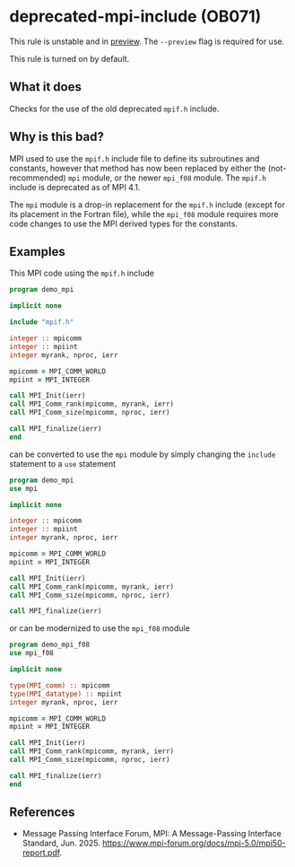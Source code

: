 # deprecated-mpi-include (OB071)
This rule is unstable and in [preview](../preview.md). The `--preview` flag is required for use.

This rule is turned on by default.

## What it does
Checks for the use of the old deprecated `mpif.h` include.

## Why is this bad?
MPI used to use the `mpif.h` include file to define its subroutines and
constants, however that method has now been replaced by either the (not-recommended)
`mpi` module, or the newer `mpi_f08` module. The `mpif.h` include is
deprecated as of MPI 4.1.

The `mpi` module is a drop-in replacement for the `mpif.h` include (except
for its placement in the Fortran file), while the `mpi_f08` module requires
more code changes to use the MPI derived types for the constants.

## Examples

This MPI code using the `mpif.h` include

```f90
program demo_mpi

implicit none

include "mpif.h"

integer :: mpicomm
integer :: mpiint
integer myrank, nproc, ierr

mpicomm = MPI_COMM_WORLD
mpiint = MPI_INTEGER

call MPI_Init(ierr)
call MPI_Comm_rank(mpicomm, myrank, ierr)
call MPI_Comm_size(mpicomm, nproc, ierr)

call MPI_finalize(ierr)
end
```

can be converted to use the `mpi` module by simply changing the `include` statement
to a `use` statement

```f90
program demo_mpi
use mpi

implicit none

integer :: mpicomm
integer :: mpiint
integer myrank, nproc, ierr

mpicomm = MPI_COMM_WORLD
mpiint = MPI_INTEGER

call MPI_Init(ierr)
call MPI_Comm_rank(mpicomm, myrank, ierr)
call MPI_Comm_size(mpicomm, nproc, ierr)

call MPI_finalize(ierr)
```

or can be modernized to use the `mpi_f08` module

```f90
program demo_mpi_f08
use mpi_f08

implicit none

type(MPI_comm) :: mpicomm
type(MPI_datatype) :: mpiint
integer myrank, nproc, ierr

mpicomm = MPI_COMM_WORLD
mpiint = MPI_INTEGER

call MPI_Init(ierr)
call MPI_Comm_rank(mpicomm, myrank, ierr)
call MPI_Comm_size(mpicomm, nproc, ierr)

call MPI_finalize(ierr)
end
```

## References
- Message Passing Interface Forum, MPI: A Message-Passing Interface Standard, Jun. 2025.
  https://www.mpi-forum.org/docs/mpi-5.0/mpi50-report.pdf.
